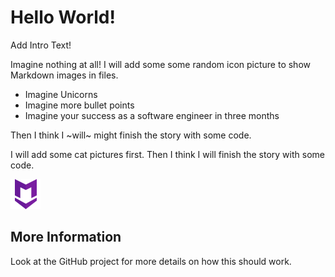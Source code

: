 # Hello World!
Add Intro Text!

Imagine nothing at all! I will add some some random icon picture to show Markdown images in files.

* Imagine Unicorns
* Imagine more bullet points
* Imagine your success as a software engineer in three months

Then I think I ~will~ might finish the story with some code.

 I will add some cat pictures first. Then I think I will finish the story with some code.

![alt text](https://github.com/adam-p/markdown-here/raw/master/src/common/images/icon48.png "Logo Title Text 1")

## More Information

Look at the GitHub project for more details on how this should work. 
